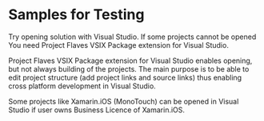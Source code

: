 # Samples for Testing

Try opening solution with Visual Studio. If some projects cannot be opened You need 
Project Flaves VSIX Package extension for Visual Studio.

Project Flaves VSIX Package extension for Visual Studio enables opening, but not always
building of the projects. The main purpose is to be able to edit project structure (add
project links and source links) thus enabling cross platform development in Visual Studio.

Some projects like Xamarin.iOS (MonoTouch) can be opened in Visual Studio if user owns
Business Licence of Xamarin.iOS.
